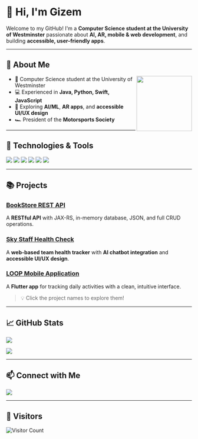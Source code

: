 # 👋 Hi, I'm Gizem

Welcome to my GitHub! I'm a **Computer Science student at the University of Westminster** passionate about **AI, AR, mobile & web development**, and building **accessible, user-friendly apps**.  

---
## 🚀 About Me

<img src="https://media.giphy.com/media/v1.Y2lkPTc5MGI3NjExdnVnYWNza2ppNjRicnU4anNtYTFqb2FmdzU3cWw4cDc1cnR1bjR5dCZlcD12MV9zdGlja2Vyc19zZWFyY2gmY3Q9cw/j0HjChGV0J44KrrlGv/giphy.gif" width="150" align="right" />

- 🏫 Computer Science student at the University of Westminster  
- 💻 Experienced in **Java, Python, Swift, JavaScript**  
- 🌱 Exploring **AI/ML**, **AR apps**, and **accessible UI/UX design**  
- 🏎️ President of the **Motorsports Society**  


---

## 🔧 Technologies & Tools
<p>
  <img src="https://img.shields.io/badge/Java-ED8B00?style=for-the-badge&logo=java&logoColor=white" />
  <img src="https://img.shields.io/badge/Python-3776AB?style=for-the-badge&logo=python&logoColor=white" />
  <img src="https://img.shields.io/badge/Flutter-02569B?style=for-the-badge&logo=flutter&logoColor=white" />
  <img src="https://img.shields.io/badge/Django-092E20?style=for-the-badge&logo=django&logoColor=white" />
  <img src="https://img.shields.io/badge/JavaScript-F7DF1E?style=for-the-badge&logo=javascript&logoColor=black" />
  <img src="https://img.shields.io/badge/VS%20Code-007ACC?style=for-the-badge&logo=visual-studio-code&logoColor=white" />
</p>

---

## 📚 Projects
### [BookStore REST API](https://github.com/gzmgzde/BookStore-Rest-API---Java-Coursework)
A **RESTful API** with JAX-RS, in-memory database, JSON, and full CRUD operations.  

### [Sky Staff Health Check](https://github.com/gzmgzde/SKY_STAFFHEALTH_CHECK)
A **web-based team health tracker** with **AI chatbot integration** and **accessible UI/UX design**.  

### [LOOP Mobile Application](https://github.com/gzmgzde/LOOP-Mobile-Application)
A **Flutter app** for tracking daily activities with a clean, intuitive interface.  

> 💡 Click the project names to explore them!

---

## 📈 GitHub Stats
<p align="left">
  <img src="https://github-readme-stats.vercel.app/api?username=gzmgzde&show_icons=true&theme=radical&count_private=true" />
</p>

<p align="left">
  <img src="https://github-readme-stats.vercel.app/api/top-langs/?username=gzmgzde&layout=compact&theme=radical" />
</p>

---

## 📫 Connect with Me
<p>
  <a href="https://www.linkedin.com/in/gizem-aydin-999981276"><img src="https://img.shields.io/badge/LinkedIn-0A66C2?style=for-the-badge&logo=linkedin&logoColor=white" /></a>
</p>

---
## 👀 Visitors
![Visitor Count](https://visitor-badge.laobi.icu/badge?page_id=gzmgzde.gzmgzde)


